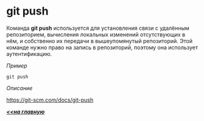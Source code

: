 # git push

Команда **git push** используется для установления связи с удалённым репозиторием, вычисления локальных изменений отсутствующих в нём, и собственно их передачи в вышеупомянутый репозиторий. Этой команде нужно право на запись в репозиторий, поэтому она использует аутентификацию.

*Пример*
```hash = 
git push
```
*Описание*

https://git-scm.com/docs/git-push

***[<<на главную](./readme.md)***